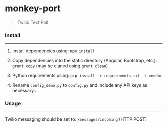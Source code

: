 # monkey-port
> Twilio Text Poll


### Install
----

1. Install dependencies using: `npm install`

2. Copy dependencies into the static directory (Angular, Bootstrap, etc.): `grunt copy` (may be claned using `grunt clean`)

3. Python requirements using: `pip install -r requirements.txt -t vendor`

4. Rename `config_demo.py` to `config.py` and include any API keys as necessary...


### Usage
----

Twilio messaging should be set to: `/messages/incoming` (HTTP POST)